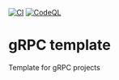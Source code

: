 [![CI](https://github.com/jparera/grpc-template/actions/workflows/ci.yml/badge.svg)](https://github.com/jparera/grpc-template/actions/workflows/ci.yml)
[![CodeQL](https://github.com/jparera/grpc-template/actions/workflows/github-code-scanning/codeql/badge.svg)](https://github.com/jparera/grpc-template/actions/workflows/github-code-scanning/codeql)

# gRPC template
Template for gRPC projects
